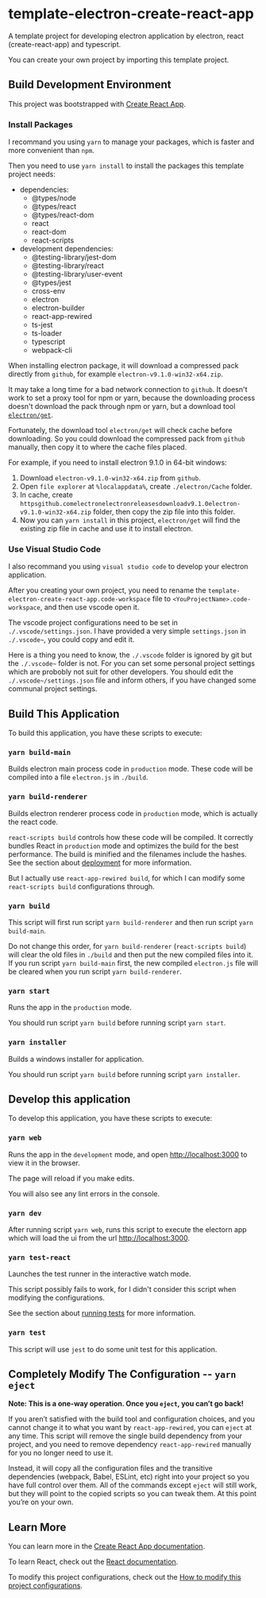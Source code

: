 # template-electron-create-react-app

A template project for developing electron application by electron, react (create-react-app) and typescript.

You can create your own project by importing this template project.

## Build Development Environment

This project was bootstrapped with [Create React App](https://github.com/facebook/create-react-app).

### Install Packages

I recommand you using `yarn` to manage your packages, which is faster and more convenient than `npm`.

Then you need to use `yarn install` to install the packages this template project needs:
- dependencies:
    - @types/node
    - @types/react
    - @types/react-dom
    - react
    - react-dom
    - react-scripts
- development dependencies:
    - @testing-library/jest-dom
    - @testing-library/react
    - @testing-library/user-event
    - @types/jest
    - cross-env
    - electron
    - electron-builder
    - react-app-rewired
    - ts-jest
    - ts-loader
    - typescript
    - webpack-cli

When installing electron package, it will download a compressed pack directly from `github`, for example `electron-v9.1.0-win32-x64.zip`.

It may take a long time for a bad network connection to `github`. It doesn't work to set a proxy tool for npm or yarn, because the downloading process doesn't download the pack through npm or yarn, but a download tool [`electron/get`](https://github.com/electron/get).

Fortunately, the download tool `electron/get` will check cache before downloading. So you could download the compressed pack from `github` manually, then copy it to where the cache files placed.

For example, if you need to install electron 9.1.0 in 64-bit windows:
1. Download `electron-v9.1.0-win32-x64.zip` from `github`.
2. Open `file explorer` at `%localappdata%`, create `./electron/Cache` folder.
3. In cache, create `httpsgithub.comelectronelectronreleasesdownloadv9.1.0electron-v9.1.0-win32-x64.zip` folder, then copy the zip file into this folder.
4. Now you can `yarn install` in this project, `electron/get` will find the existing zip file in cache and use it to install electron.

### Use Visual Studio Code

I also recommand you using `visual studio code` to develop your electron application.

After you creating your own project, you need to rename the `template-electron-create-react-app.code-workspace` file to `<YouProjectName>.code-workspace`, and then use vscode open it.

The vscode project configurations need to be set in `./.vscode/settings.json`. I have provided a very simple `settings.json` in `./.vscode~`, you could copy and edit it.

Here is a thing you need to know, the `./.vscode` folder is ignored by git but the `./.vscode~` folder is not. For you can set some personal project settings which are probobly not suit for other developers. You should edit the `./.vscode~/settings.json` file and inform others, if you have changed some communal project settings.

## Build This Application

To build this application, you have these scripts to execute:

### `yarn build-main`

Builds electron main process code in `production` mode. These code will be compiled into a file `electron.js` in `./build`.

### `yarn build-renderer`

Builds electron renderer process code in `production` mode, which is actually the react code.

`react-scripts build` controls how these code will be compiled. It correctly bundles React in `production` mode and optimizes the build for the best performance. The build is minified and the filenames include the hashes. See the section about [deployment](https://facebook.github.io/create-react-app/docs/deployment) for more information.

But I actually use `react-app-rewired build`, for which I can modify some `react-scripts build` configurations through.

### `yarn build`

This script will first run script `yarn build-renderer` and then run script `yarn build-main`.

Do not change this order, for `yarn build-renderer` (`react-scripts build`) will clear the old files in `./build` and then put the new compiled files into it. If you run script `yarn build-main` first, the new compiled `electron.js` file will be cleared when you run script `yarn build-renderer`.

### `yarn start`

Runs the app in the `production` mode.

You should run script `yarn build` before running script `yarn start`.

### `yarn installer`

Builds a windows installer for application.

You should run script `yarn build` before running script `yarn installer`.

## Develop this application

To develop this application, you have these scripts to execute:

### `yarn web`

Runs the app in the `development` mode, and open [http://localhost:3000](http://localhost:3000) to view it in the browser.

The page will reload if you make edits.

You will also see any lint errors in the console.

### `yarn dev`

After running script `yarn web`, runs this script to execute the electorn app which will load the ui from the url [http://localhost:3000](http://localhost:3000).

### `yarn test-react`

Launches the test runner in the interactive watch mode.

This script possibly fails to work, for I didn't consider this script when modifying the configurations.

See the section about [running tests](https://facebook.github.io/create-react-app/docs/running-tests) for more information.

### `yarn test`

This script will use `jest` to do some unit test for this application.

## Completely Modify The Configuration -- `yarn eject`

**Note: This is a one-way operation. Once you `eject`, you can’t go back!**

If you aren’t satisfied with the build tool and configuration choices, and you cannot change it to what you want by `react-app-rewired`, you can `eject` at any time. This script will remove the single build dependency from your project, and you need to remove dependency `react-app-rewired` manually for you no longer need to use it.

Instead, it will copy all the configuration files and the transitive dependencies (webpack, Babel, ESLint, etc) right into your project so you have full control over them. All of the commands except `eject` will still work, but they will point to the copied scripts so you can tweak them. At this point you’re on your own.

## Learn More

You can learn more in the [Create React App documentation](https://facebook.github.io/create-react-app/docs/getting-started).

To learn React, check out the [React documentation](https://reactjs.org/).

To modify this project configurations, check out the [How to modify this project configurations](./configs/README.md).
